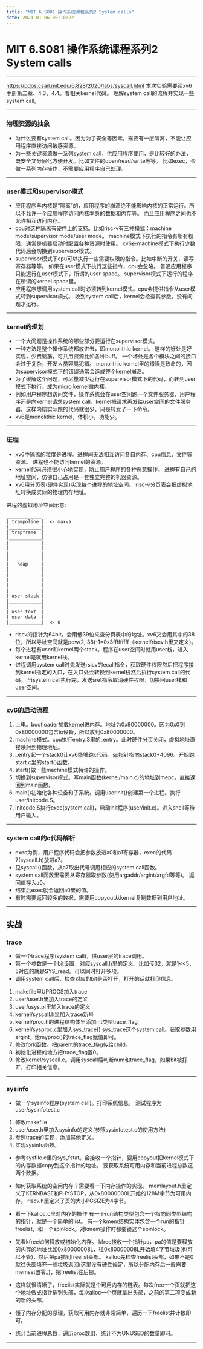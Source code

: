 ```yaml
---
title: "MIT 6.S081 操作系统课程系列2 System calls"
date: 2021-01-06 00:18:22
---
```


# MIT 6.S081 操作系统课程系列2 System calls

---
https://pdos.csail.mit.edu/6.828/2020/labs/syscall.html
本次实验需要读xv6手册第二章、4.3、4.4。看相关kernel代码。
理解system call的流程并实现一些system call。

---

### 物理资源的抽象
* 为什么要有system call。因为为了安全等因素，需要有一层隔离，不能让应用程序直接访问敏感资源。
* 为一些关键资源做一系列system call，供应用程序使用，是比较好的办法，既安全又分层化方便开发。比如文件的open/read/write等等。
比如exec，会做一系列内存操作，不需要应用程序自己处理。

---

### user模式和supervisor模式
* 应用程序与内核是“隔离”的，应用程序的崩溃绝不能影响内核的正常运行。所以不允许一个应用程序访问内核本身的数据和内存等。
而且应用程序之间也不允许相互访问内存。
* cpu对这种隔离有硬件上的支持。比如risc-v有三种模式：machine mode/supervisor mode/user mode。
machine模式下执行的指令有所有权限，通常是机器启动时配置各种资源时使用。
xv6在machine模式下执行少数代码后会切换到supervisor模式。
* supervisor模式下cpu可以执行一些需要权限的指令。比如中断的开关，读写寄存器等等。
如果在user模式下执行这些指令，cpu会忽略。
普通应用程序只能运行在user模式下，所谓的user space。
supervisor模式下运行的程序在所谓的kernel space里。
* 应用程序想调用system call时必须转到kernel模式。cpu会提供指令从user模式转到supervisor模式。
收到system call后，kernel会检查其参数。没有问题才运行。

---

### kernel的规划

* 一个大问题是操作系统的哪些部分要运行在supervisor模式。
* 一种方法是整个操作系统都放进去，即monolithic kernel。
这样的好处是好实现，少费脑筋，可共用资源比如各种buff。
一个坏处是各个模块之间的接口会过于复杂，开发人员容易犯错。
monolithic kernel里的错误是致命的，因为supervisor模式下的错误通常会造成整个kernel崩溃。
* 为了缓解这个问题，可尽量减少运行在supervisor模式下的代码，而转到user模式下执行。成为micro kernel微内核。
* 例如用户程序想访问文件，操作系统会在user空间跑一个文件服务器，用户程序还是向kernel请求system call，kernel把请求再发给user空间的文件服务器。这样内核实际跑的代码就很少，只是转发了一下命令。
* xv6是monolithic kernel，体积小，功能少。

---

### 进程
* xv6中隔离的粒度是进程。进程间无法相互访问各自内存、cpu信息、文件等资源。
进程也不能访问kernel的资源。
* kernel代码必须很小心地实现，防止用户程序的各种恶意操作。
进程有自己的地址空间，仿佛自己占用是一套独立完整的机器资源。
* xv6用分页表(硬件实现)实现每个进程的地址空间。
risc-v分页表会把虚拟地址转换成实际的物理内存地址。


进程的虚拟地址空间示意:

```
_____________   
| trampoline |  <- maxva
|____________|
| trapframe  |
|____________|
|            |
|            |
|            |
|            |
|   heap     |
|            |
|            |
|            |
|            |
|____________|
| user stack |
|____________|
|            |
| user text  |
| user data  |
|____________|  <- 0

```

* riscv的指针为64bit。会用低39位来查分页表中的地址。xv6又会用其中的38位，所以寻址空间就是pow(2, 38)-1=0x3fffffffff（kernel/riscv.h里又定义)。
* 每个进程有user和kernel两个stack。程序在user空间时就用user栈，进入kernel是就用kernel栈。
* 进程调用system call时先发送rsicv的ecall指令，获取硬件权限然后把程序接到kernel指定的入口，在入口处会转换到kernel栈然后执行system call的代码。
当system call执行完，发送sret指令取消硬件权限，切换回user栈和user空间。

---

### xv6的启动流程

1. 上电。bootloader加载kernel进内存。地址为0x80000000。因为0x0到0x80000000包含io设备，所以放到0x80000000。
2. machine模式。cpu执行entry.S里的_entry。此时硬件分页关闭，虚拟地址直接映射到物理地址。
3. _entry起一个stack0让xv6能够跑c代码。sp指针指向stack0+4096。开始跑start.c里的start()函数。
4. start()做一些machine模式特许的操作。
5. 切换到supervisor模式。写main函数(kernel/main.c)的地址到mepc，直接返回到main函数。
6. main()初始化各种设备和子系统。调用userinit()创建第一个进程。执行user/initcode.S。
7. initcode.S执行exec(system call)，启动init程序(user/init.c)。进入shell等待用户输入。


---

### system call的c代码解析

* exec为例，用户程序代码会把参数放进a0和a1寄存器，exec的代码7(syscall.h)放进a7。
* 见syscall()函数，从a7取出代号调用相应的system call函数。
* system call函数里需要从寄存器取参数(使用argaddr/argint/argfd等等)。
返回值存入a0。
* 结束后exec就会返回a0里的值。
* 有时需要返回较多的数据，需要用copyout从kernel复制数据到用户地址。

---

## 实战

### trace

* 做一个trace程序(system call)，供user层的trace调用。
* 第一个参数是一个bit设置，对应syscall.h里的定义。比如传32，就是1<<5，5对应的就是SYS_read。可以同时打开多项。
* 调用system call后，检查对应的bit是否打开，打开的话就打印信息。

1. makefile里UPROGS加入trace
2. user/user.h里加入trace的定义
3. user/usys.pl里加入trace的定义
4. kernel/syscall.h里加入trace新号
5. kernel/proc.h的进程结构体里添加int类型trace_flag
6. kernel/sysproc.c里加入sys_trace()
sys_trace这个system call。获取参数用argint。给myproc()的trace_flag赋值即可。
7. 修改fork函数。把parent的trace_flag传给child。
8. 初始化进程的地方把trace_flag置0。
9. 修改kernel/syscall.c。调用syscall后判断num和trace_flag，如果bit被打开，打印相关信息。

---

### sysinfo

* 做一个sysinfo程序(system call)。打印系统信息。
测试程序为user/sysinfotest.c

1. 修改makefile
2. user/user.h里加入sysinfo的定义(参照sysinfotest.c的使用方法)
3. 参照trace的实现，添加其他定义。
4. 实现sysinfo函数。

* 参考sysfile.c里的sys_fstat。会接收一个指针，要用copyout把kernel模式下的内存数据copy到这个指针的地址。
要获取系统可用内存和当前进程总数这两个数据。

* 如何获取系统的空闲内存？需要看一下内存操作的实现。
memlayout.h里定义了KERNBASE和PHYSTOP，从0x80000000L开始的128M字节为可用内存。
riscv.h里定义了页的大小PGSIZE为4字节。

* 看一下kalloc.c里对内存的操作
有一个run结构类型包含一个指向同类型结构的指针，就是一个简单的list。
有一个kmem结构实体包含一个run的指针freelist，和一个spinlock。对kmem操作时都要锁这个spinlock。

* 先看kfree如何释放或初始化内存。
kfree接收一个指针pa，pa的值是要释放的内存的地址比如0x80000008L，往0x80000008L开始填4字节垃圾(也可以不管)，然后把pa插到freelist头部。
kalloc先检查freelist头部，如果不是0就往头部填充一些垃圾返回(这里没有硬性规定，所以分配内存后一般需要memset置零。)，把freelist往后挪。

* 这样就很清晰了，freelist实际就是个可用内存的链表。每次free一个页就把这个地址做成指针插到头部，每次alloc一个页就拿出头部，之前的第二项变成新的新的头部。

* 懂了内存分配的原理，获取可用内存就非常简单，遍历一下freelist并计数即可。

* 统计当前进程总数，遍历proc数组，统计不为UNUSED的数量即可。




---


